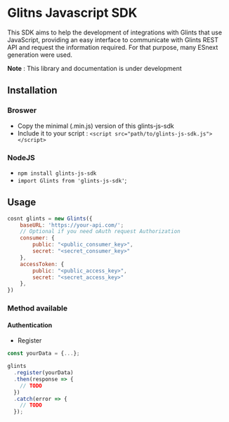 # Glitns Javascript SDK

This SDK aims to help the development of integrations with Glints that use JavaScript, providing an easy interface to communicate with Glints REST API and request the information required. For that purpose, many ESnext generation were used.

**Note** : This library and documentation is under development

## Installation

### Broswer

- Copy the minimal (.min.js) version of this glints-js-sdk
- Include it to your script : `<script src="path/to/glints-js-sdk.js"></script>`

### NodeJS

- `npm install glints-js-sdk`
- `import Glints from 'glints-js-sdk'`;

## Usage

```javascript
cosnt glints = new Glints({
    baseURL: 'https://your-api.com/';
    // Optional if you need oAuth request Authorization
    consumer: {
        public: "<public_consumer_key>",
        secret: "<secret_consumer_key>"
    },
    accessToken: {
        public: "<public_access_key>",
        secret: "<secret_access_key>"
    },
})
```

### Method available

#### Authentication

- Register

```javascript
const yourData = {...};

glints
  .register(yourData)
  .then(response => {
    // TODO
  })
  .catch(error => {
    // TODO
  });
```
